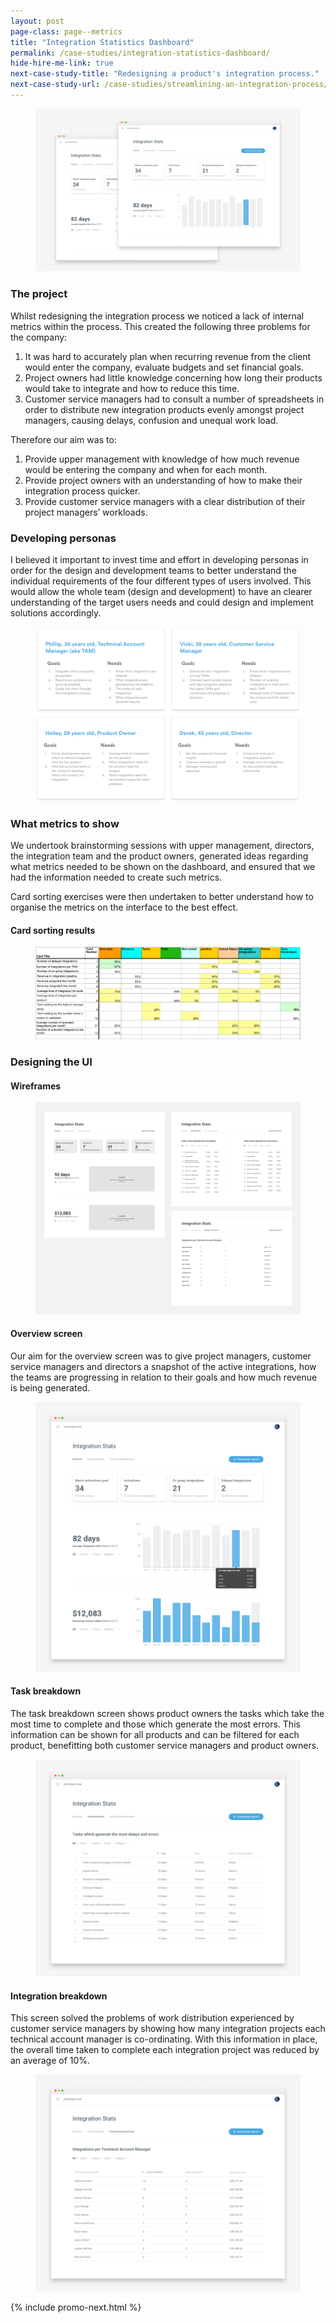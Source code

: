 ```yaml
---
layout: post
page-class: page--metrics
title: "Integration Statistics Dashboard"
permalink: /case-studies/integration-statistics-dashboard/
hide-hire-me-link: true
next-case-study-title: "Redesigning a product's integration process."
next-case-study-url: /case-studies/streamlining-an-integration-process/
---
```


<figure class="image--masthead"><img src="/images/metrics--masthead.png" alt="Integration process"></figure>

### The project
Whilst redesigning the integration process we noticed a lack of internal metrics within the process. This created the following three problems for the company:

1.  It was hard to accurately plan when recurring revenue from the client would enter the company, evaluate budgets and set financial goals.
2.  Project owners had little knowledge concerning how long their products would take to integrate and how to reduce this time.
3.  Customer service managers had to consult a number of spreadsheets in order to distribute new integration products evenly amongst project managers, causing delays, confusion and unequal work load.

Therefore our aim was to:

1.  Provide upper management with knowledge of how much revenue would be entering the company and when for each month.
2.  Provide project owners with an understanding of how to make their integration process quicker.
3.  Provide customer service managers with a clear distribution of their project managers’ workloads.

### Developing personas
I believed it important to invest time and effort in developing personas in order for the design and development teams to better understand the individual requirements of the four different types of users involved. This would allow the whole team (design and development) to have an clearer understanding of the target users needs and could design and implement solutions accordingly.

<figure><img src="/images/metrics--personas.png" alt="User personas for the project"></figure>

### What metrics to show
We undertook brainstorming sessions with upper management, directors, the integration team and the product owners, generated ideas regarding what metrics needed to be shown on the dashboard, and ensured that we had the information needed to create such metrics.  

Card sorting exercises were then undertaken to better understand how to organise the metrics on the interface to the best effect.

#### Card sorting results

<figure><img src="/images/metrics--cardsorting-results.png" alt="Cardsorting results"></figure>


### Designing the UI

#### Wireframes

<figure><img src="/images/metrics--wireframes.png" alt="Wireframes"></figure>

#### Overview screen
Our aim for the overview screen was to give project managers, customer service managers and directors a snapshot of the active integrations, how the teams are progressing in relation to their goals and how much revenue is being generated.

<figure><img src="/images/metrics--overview.png" alt="Wireframes"></figure>

#### Task breakdown
The task breakdown screen shows product owners the tasks which take the most time to complete and those which generate the most errors. This information can be shown for all products and can be filtered for each product, benefitting both customer service managers and product owners.

<figure><img src="/images/metrics--task.png" alt="Wireframes"></figure>

#### Integration breakdown
This screen solved the problems of work distribution experienced by customer service managers by showing how many integration projects each technical account manager is co-ordinating. With this information in place, the overall time taken to complete each integration project was reduced by an average of 10%.

<figure><img src="/images/metrics--tam.png" alt="Wireframes"></figure>

{% include promo-next.html %}
